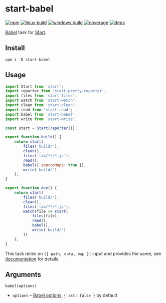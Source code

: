 # start-babel

[![npm](https://img.shields.io/npm/v/start-babel.svg?style=flat-square)](https://www.npmjs.com/package/start-babel)
[![linux build](https://img.shields.io/travis/start-runner/babel.svg?label=linux&style=flat-square)](https://travis-ci.org/start-runner/babel)
[![windows build](https://img.shields.io/appveyor/ci/start-runner/babel.svg?label=windows&style=flat-square)](https://ci.appveyor.com/project/start-runner/babel)
[![coverage](https://img.shields.io/codecov/c/github/start-runner/babel.svg?style=flat-square)](https://codecov.io/github/start-runner/babel)
[![deps](https://img.shields.io/gemnasium/start-runner/babel.svg?style=flat-square)](https://gemnasium.com/start-runner/babel)

[Babel](https://babeljs.io/) task for [Start](https://github.com/start-runner/start).

## Install

```
npm i -D start-babel
```

## Usage

```js
import Start from 'start';
import reporter from 'start-pretty-reporter';
import files from 'start-files';
import watch from 'start-watch';
import clean from 'start-clean';
import read from 'start-read';
import babel from 'start-babel';
import write from 'start-write';

const start = Start(reporter());

export function build() {
    return start(
        files('build/'),
        clean(),
        files('lib/**/*.js'),
        read(),
        babel({ sourceMaps: true }),
        write('build/')
    );
}

export function dev() {
    return start(
        files('build/'),
        clean(),
        files('lib/**/*.js'),
        watch(file => start(
            files(file),
            read(),
            babel(),
            write('build/')
        ))
    );
}
```

This task relies on `[{ path, data, map }]` input and provides the same, see [documentation](https://github.com/start-runner/start#readme) for details.

## Arguments

`babel(options)`

* `options` – [Babel options](https://babeljs.io/docs/usage/options/), `{ ast: false }` by default
